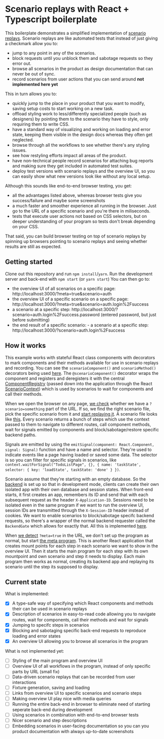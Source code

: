 # Scenario replays with React + Typescript boilerplate

This boilerplate demonstrates a simplified implementation of [scenario replays](https://www.vdenboer.com/blog/scenario-replays). Scenario replays are like automated tests that instead of just giving a checkmark allow you to:

- jump to any point in any of the scenarios.
- block requests until you unblock them and sabotage requests so they error out.
- browse all scenarios in the product as design documentation that can never be out of sync.
- record scenarios from user actions that you can send around **not implemented here yet**

This in turn allows you to:

- quickly jump to the place in your product that you want to modify, saving setup costs to start working on a new task.
- offload styling work to less/differently specialized people (such as designers) by pointing them to the scenario they have to style, only requiring them to write CSS.
- have a standard way of visualizing and working on loading and error state, keeping them visible in the design docs whereas they often get neglected.
- browse through all the workflows to see whether there's any styling issues.
- see how restyling efforts impact all areas of the product.
- have non-technical people record scenarios for attaching bug reports and making sure they get included in automated test suites.
- deploy test versions with scenario replays and the overview UI, so you can easily show what new versions look like without any local setup.

Although this sounds like end-to-end browser testing, you get:

- all the advantages listed above, whereas browser tests give you success/failure and maybe some screenshots
- a much faster and smoother experience all running in the browser. Just go to the URL of a specific scenario and you're there in miliseconds.
- tests that execute user actions not based on CSS selectors, but on deeper understanding of your program so tests don't break depending on your CSS.

That said, you can build browser testing on top of scenario replays by spinning up browsers pointing to scenario replays and seeing whether results are still as expected.

## Getting started

Clone out this repository and run `npm install`/`yarn`. Run the development server and back-end with `npm start` (or `yarn start`) You can then go to:

- the overview UI of all scenarios on a specific page: http://localhost:3000/?meta=true&scenario=auth
- the overview UI of a specific scenario on a specific page: http://localhost:3000/?meta=true&scenario=auth.login%2Fsuccess
- a scenario at a specific step: http://localhost:3000/?scenario=auth.login%2Fsuccess.password (entered password, but just before submitting)
- the end result of a specific scenario: - a scenario at a specific step: http://localhost:3000/?scenario=auth.login%2Fsuccess

## How it works

This example works with stateful React class components with decorators to mark components and their methods available for use in scenario replays and recording. You can see the `scenarioComponent()` and `scenarioMethod()` decorators being used [here](./src/features/auth/pages/auth.tsx). The `@scenarioComponent()` decorator wraps the component and registers and deregisters it with the central [ComponentRegistry](./src/features/scenario-replays/component-registry.ts) (passed down into the application through the React [ScenarioContext](./src/features/scenario-replays/react-context.tsx)) which is used by scenarios to wait for components and call their methods.

When we open the browser on any page, [we check](./src/setup/main.tsx) whether we have a `?scenario=something` part of the URL. If so, we find the right scenario file, pick the specific scenario from it and [start replaying it](./src/features/scenario-replays/replay.ts). A scenario file looks like [this](./src/scenarios/auth.ts). Every scenario returns a bunch of steps which use the context passed to them to navigate to different routes, call component methods, wait for signals emitted by components and block/sabotage/restore specific backend paths.

Signals are emitted by using the `emitSignal(component: React.Component, signal: Signal)` function and have a name and selector. They're used to indicate events like a page having loaded or saved some data. The selector is so you can filter for specific signals in scenarios, like `context.waitForSignal("TodoListPage", {}, { name: 'taskState', selector: { key: 'loadState', taskState: 'done' } })`.

Scenario assume that they're starting with an empty database. So the [backend](./backend/main.ts) is set up so that in development mode, clients can create their own isolated app with their own database and session states. When front-end starts, it first creates an app, remembers its ID and send that with each subsequent request as the header `X-Application-ID`. Sessions need to be isolated even in the same program if we want to run the overview UI, session IDs are transmitted through the `X-Session-ID` header instead of cookies. We want to enable scenarios to block/sabotage specifc backend requests, so there's a wrapper of the normal backend requester called the `BackendGate` which allows for exactly that. All this is implemented [here](./src/backend.ts).

When [we detect](./src/main.ts) `?meta=true` in the URL, we don't set up the program as normal, but start [the meta program](./src/setup/meta.tsx). This is another React application that creates mount points for each step in each scenario we want to show in the overview UI. Then it starts the main program for each step with its own mountpoint and own scenario and step it needs to display. Each main program then works as normal, creating its backend app and replaying its scenario until the step its supposed to display.

## Current state

What is implemented:

- [x] A type-safe way of specifying which React components and methods their can be used in scenario replays
- [x] Description of scenarios in easy-to-read code allowing you to navigate routes, wait for components, call their methods and wait for signals
- [x] Jumping to specifc steps in scenarios
- [x] Blocking and sabotaging specific back-end requests to reproduce loading and error states
- [x] An overview UI allowing you to browse all scenarios in the program

What is not implemented yet:

- [ ] Styling of the main program and overview UI
- [ ] Overview UI of all workflows in the program, instead of only specific parts by URL (small fix)
- [ ] Data-driven scenario replays that can be recorded from user interactions
- [ ] Fixture generation, saving and loading
- [ ] Links from overview UI to specific scenarios and scenario steps
- [ ] Making overview UI play nice with media queries
- [ ] Running the entire back-end in browser to eliminate need of starting seperate back-end during development
- [ ] Using scenarios in combination with end-to-end browser tests
- [ ] Nicer scenario and step descriptions
- [ ] Embedding scenarios in user-facing documentation so you can you product documentation with always up-to-date screenshots

